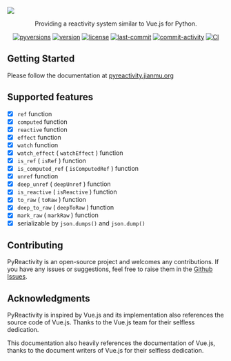 ![](https://res.zhaoji.ac.cn/images/202301151046002.png)



<p align="center" color="#262626">
Providing a reactivity system similar to Vue.js for Python.
</p>


<p align="center">
<a href="https://pypi.org/project/pyreactivity/" target="_blank"><img src="https://img.shields.io/pypi/pyversions/pyreactivity" alt="pyversions"></a> <a href="https://pypi.org/project/pyreactivity/" target="_blank"><img src="https://img.shields.io/pypi/v/pyreactivity" alt="version"></a> <a href="https://github.com/frederick-wang/pyreactivity/blob/main/LICENSE" target="_blank"><img src="https://img.shields.io/pypi/l/pyreactivity" alt="license"></a> <a href="https://github.com/frederick-wang/pyreactivity" target="_blank"><img src="https://img.shields.io/github/last-commit/frederick-wang/pyreactivity" alt="last-commit"></a> <a href="https://github.com/frederick-wang/pyreactivity/commits/main" target="_blank"><img src="https://img.shields.io/github/commit-activity/m/frederick-wang/pyreactivity" alt="commit-activity"></a> <a href="https://github.com/frederick-wang/pyreactivity/actions/workflows/CI.yml" target="_blank"><img src="https://github.com/frederick-wang/pyreactivity/actions/workflows/CI.yml/badge.svg" alt="CI">
</p></a>

## Getting Started

Please follow the documentation at [pyreactivity.jianmu.org](https://pyreactivity.jianmu.org/)

## Supported features

- [x] `ref` function
- [x] `computed` function
- [x] `reactive` function
- [x] `effect` function
- [x] `watch` function
- [x] `watch_effect` ( `watchEffect` ) function
- [x] `is_ref` ( `isRef` ) function
- [x] `is_computed_ref` ( `isComputedRef` ) function
- [x] `unref` function
- [x] `deep_unref` ( `deepUnref` ) function
- [x] `is_reactive` ( `isReactive` ) function
- [x] `to_raw` ( `toRaw` ) function
- [x] `deep_to_raw` ( `deepToRaw` ) function
- [x] `mark_raw` ( `markRaw` ) function
- [x] serializable by `json.dumps()` and `json.dump()`

## Contributing

PyReactivity is an open-source project and welcomes any contributions. If you have any issues or suggestions, feel free to raise them in the [Github Issues](https://github.com/frederick-wang/pyreactivity/issues).

## Acknowledgments

PyReactivity is inspired by Vue.js and its implementation also references the source code of Vue.js. Thanks to the Vue.js team for their selfless dedication.

This documentation also heavily references the documentation of Vue.js, thanks to the document writers of Vue.js for their selfless dedication.
